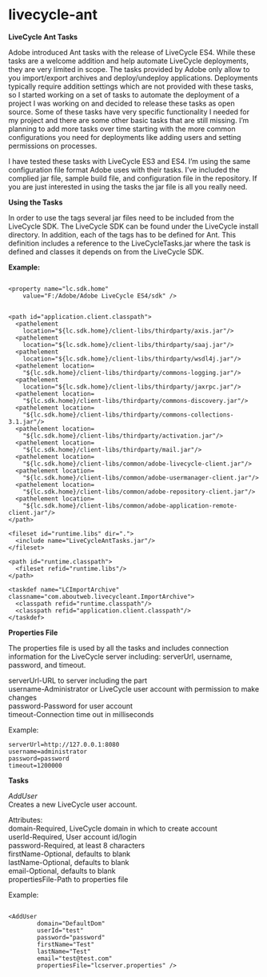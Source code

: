 livecycle-ant
=============

<b>LiveCycle Ant Tasks</b>

Adobe introduced Ant tasks with the release of LiveCycle ES4.  While these tasks are a welcome addition and help automate LiveCycle deployments, they are very limited in scope.  The tasks provided by Adobe only allow to you import/export archives and deploy/undeploy applications.  Deployments typically require addition settings which are not provided with these tasks, so I started working on a set of tasks to automate the deployment of a project I was working on and decided to release these tasks as open source.  Some of these tasks have very specific functionality I needed for my project and there are some other basic tasks that are still missing.  I’m planning to add more tasks over time starting with the more common configurations you need for deployments like adding users and setting permissions on processes.

I have tested these tasks with LiveCycle ES3 and ES4.  I’m using the same configuration file format Adobe uses with their tasks.  I’ve included the complied jar file, sample build file, and configuration file in the repository.  If you are just interested in using the tasks the jar file is all you really need.

<b>Using the Tasks</b>

In order to use the tags several jar files need to be included from the LiveCycle SDK.  The LiveCycle SDK can be found under the LiveCycle install directory.  In addition, each of the tags has to be defined for Ant.  This definition includes a reference to the LiveCycleTasks.jar where the task is defined and classes it depends on from the LiveCycle SDK.   

<b>Example:</b><br>
<pre><code><!-- LiveCycle SDK path -->
&lt;property name="lc.sdk.home" 
    value="F:/Adobe/Adobe LiveCycle ES4/sdk" /&gt;

<!-- Define classpath and libraries for dependencies -->
&lt;path id="application.client.classpath"&gt;
  &lt;pathelement 
    location="${lc.sdk.home}/client-libs/thirdparty/axis.jar"/&gt; 
  &lt;pathelement 
    location="${lc.sdk.home}/client-libs/thirdparty/saaj.jar"/&gt;
  &lt;pathelement 
    location="${lc.sdk.home}/client-libs/thirdparty/wsdl4j.jar"/&gt;
  &lt;pathelement location=
    "${lc.sdk.home}/client-libs/thirdparty/commons-logging.jar"/&gt;
  &lt;pathelement 
    location="${lc.sdk.home}/client-libs/thirdparty/jaxrpc.jar"/&gt;
  &lt;pathelement location=
    "${lc.sdk.home}/client-libs/thirdparty/commons-discovery.jar"/&gt;
  &lt;pathelement location=
    "${lc.sdk.home}/client-libs/thirdparty/commons-collections-3.1.jar"/&gt;
  &lt;pathelement location=
    "${lc.sdk.home}/client-libs/thirdparty/activation.jar"/&gt;
  &lt;pathelement location=
    "${lc.sdk.home}/client-libs/thirdparty/mail.jar"/&gt;
  &lt;pathelement location=
    "${lc.sdk.home}/client-libs/common/adobe-livecycle-client.jar"/&gt;
  &lt;pathelement location=
    "${lc.sdk.home}/client-libs/common/adobe-usermanager-client.jar"/&gt;
  &lt;pathelement location=
    "${lc.sdk.home}/client-libs/common/adobe-repository-client.jar"/&gt;
  &lt;pathelement location=
    "${lc.sdk.home}/client-libs/common/adobe-application-remote-client.jar"/&gt;  
&lt;/path&gt;

&lt;fileset id="runtime.libs" dir="."&gt;
  &lt;include name="LiveCycleAntTasks.jar"/&gt;
&lt;/fileset&gt;

&lt;path id="runtime.classpath"&gt;
  &lt;fileset refid="runtime.libs"/&gt;
&lt;/path&gt;

&lt;taskdef name="LCImportArchive" classname="com.aboutweb.livecycleant.ImportArchive"&gt;
  &lt;classpath refid="runtime.classpath"/&gt;
  &lt;classpath refid="application.client.classpath"/&gt;
&lt;/taskdef&gt;
</code></pre>



<b>Properties File</b>

The properties file is used by all the tasks and includes connection information for the LiveCycle server including: serverUrl, username, password, and timeout.  

serverUrl-URL to server including the part<br>
username-Administrator or LiveCycle user account with permission to make changes<br>
password-Password for user account<br>
timeout-Connection time out in milliseconds<br>

Example:<br>
<pre><code>serverUrl=http://127.0.0.1:8080
username=administrator
password=password
timeout=1200000
</code></pre>

<b>Tasks</b>

<i>AddUser</i><br>
Creates a new LiveCycle user account.<br>

Attributes:<br>
domain-Required, LiveCycle domain in which to create account<br>
userId-Required, User account id/login<br>
password-Required, at least 8 characters<br>
firstName-Optional, defaults to blank<br>
lastName-Optional, defaults to blank<br>
email-Optional, defaults to blank<br>
propertiesFile-Path to properties file<br>

Example:<br>
<pre><code>
&lt;AddUser 
        domain="DefaultDom" 
        userId="test" 
        password="password"
        firstName="Test"
        lastName="Test"
        email="test@test.com"
        propertiesFile="lcserver.properties" /&gt;
</code></pre>
